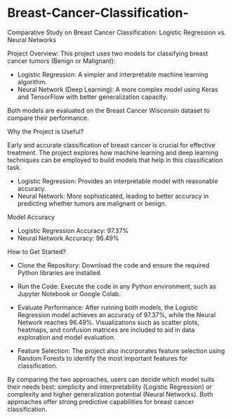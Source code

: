 # Breast-Cancer-Classification-

Comparative Study on Breast Cancer Classification: Logistic Regression vs. Neural Networks

Project Overview:
This project uses two models for classifying breast cancer tumors (Benign or Malignant):

  - Logistic Regression: A simpler and interpretable machine learning algorithm.
  - Neural Network (Deep Learning): A more complex model using Keras and TensorFlow with better generalization capacity.

Both models are evaluated on the Breast Cancer Wisconsin dataset to compare their performance.

Why the Project is Useful?

Early and accurate classification of breast cancer is crucial for effective treatment. The project explores how machine learning and deep learning techniques can be employed to build models that help in this classification task.

  - Logistic Regression: Provides an interpretable model with reasonable accuracy.
  - Neural Network: More sophisticated, leading to better accuracy in predicting whether tumors are malignant or benign.
    
Model Accuracy

  - Logistic Regression Accuracy: 97.37%
  - Neural Network Accuracy: 96.49%
    
How to Get Started?

- Clone the Repository: Download the code and ensure the required Python libraries are installed.
  
- Run the Code: Execute the code in any Python environment, such as Jupyter Notebook or Google Colab.

- Evaluate Performance: 
After running both models, the Logistic Regression model achieves an accuracy of 97.37%, while the Neural Network reaches 96.49%. Visualizations such as scatter plots, heatmaps, and confusion matrices are included to aid in data exploration and model evaluation.

- Feature Selection: The project also incorporates feature selection using Random Forests to identify the most important features for classification.

By comparing the two approaches, users can decide which model suits their needs best: simplicity and interpretability (Logistic Regression) or complexity and higher generalization potential (Neural Networks). Both approaches offer strong predictive capabilities for breast cancer classification.
